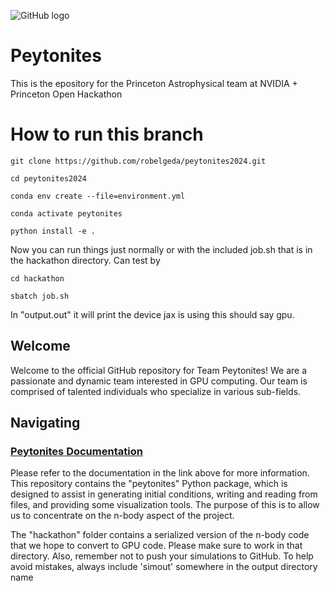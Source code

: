 
![GitHub logo](./docs/full_logo.svg)

# Peytonites

This is the epository for the Princeton Astrophysical team at  NVIDIA + Princeton Open Hackathon 

# How to run this branch
```shell
git clone https://github.com/robelgeda/peytonites2024.git
```
```shell
cd peytonites2024
```
```shell
conda env create --file=environment.yml
```
```shell
conda activate peytonites
```
```shell
python install -e .
```
Now you can run things just normally or with the included job.sh that is in the hackathon directory. Can test by
```shell
cd hackathon
```
```shell
sbatch job.sh
```
In "output.out" it will print the device jax is using this should say gpu.


## Welcome 

Welcome to the official GitHub repository for Team Peytonites! We are a passionate and dynamic team interested in GPU computing. Our team is comprised of talented individuals who specialize in various sub-fields. 

## Navigating

### [Peytonites Documentation](https://peytonites2024.readthedocs.io/en/latest/index.html)

Please refer to the documentation in the link above for more information. This repository contains the "peytonites" Python package, which is designed to assist in generating initial conditions, writing and reading from files, and providing some visualization tools. The purpose of this is to allow us to concentrate on the n-body aspect of the project.

The "hackathon" folder contains a serialized version of the n-body code that we hope to convert to GPU code. Please make sure to work in that directory. Also, remember not to push your simulations to GitHub. To help avoid mistakes, always include 'simout' somewhere in the output directory name
